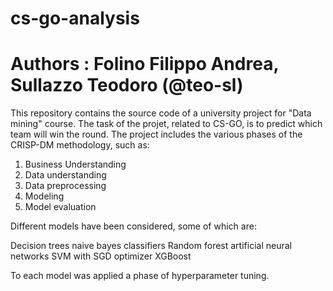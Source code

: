 # cs-go-analysis
# Authors : Folino Filippo Andrea, Sullazzo Teodoro (@teo-sl)

This repository contains the source code of a university project for "Data mining" course. The task of the projet, related to CS-GO, is to predict which team will win the round. The project includes the various phases of the CRISP-DM methodology, such as:

  1. Business Understanding  
  2. Data understanding
  3. Data preprocessing
  4. Modeling
  5. Model evaluation
  
Different models have been considered, some of which are:

  Decision trees
  naive bayes classifiers
  Random forest
  artificial neural networks
  SVM with SGD optimizer
  XGBoost
 
To each model was applied a phase of hyperparameter tuning.
